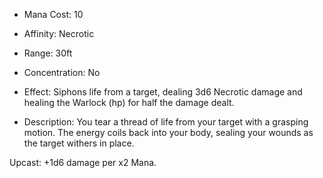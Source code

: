 - Mana Cost: 10
    
- Affinity: Necrotic
    
- Range: 30ft
    
- Concentration: No
    
- Effect: Siphons life from a target, dealing 3d6 Necrotic damage and healing the Warlock (hp) for half the damage dealt.
    
- Description: You tear a thread of life from your target with a grasping motion. The energy coils back into your body, sealing your wounds as the target withers in place.
    

Upcast: +1d6 damage per x2 Mana.